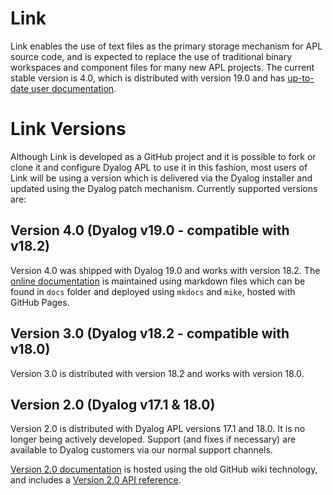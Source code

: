 # Link
Link enables the use of text files as the primary storage mechanism for APL source code, and is expected to replace the use of traditional binary workspaces and component files for many new APL projects. The current stable version is 4.0, which is distributed with version 19.0 and has [up-to-date user documentation](https://dyalog.github.io/link/).

# Link Versions
Although Link is developed as a GitHub project and it is possible to fork or clone it and configure Dyalog APL to use it in this fashion, most users of Link will be using a version which is delivered via the Dyalog installer and updated using the Dyalog patch mechanism. Currently supported versions are:

## Version 4.0 (Dyalog v19.0 - compatible with v18.2)
Version 4.0 was shipped with Dyalog 19.0 and works with version 18.2.  The [online documentation](https://dyalog.github.io/link/) is maintained using markdown files which can be found in `docs` folder and deployed using `mkdocs` and `mike`, hosted with GitHub Pages.

## Version 3.0 (Dyalog v18.2 - compatible with v18.0)
Version 3.0 is distributed with version 18.2 and works with version 18.0. 

## Version 2.0 (Dyalog v17.1 & 18.0)
Version 2.0 is distributed with Dyalog APL versions 17.1 and 18.0. It is no longer being actively developed. Support (and fixes if necessary) are available to Dyalog customers via our normal support channels.

[Version 2.0 documentation](https://github.com/Dyalog/link/wiki) is hosted using the old GitHub wiki technology, and includes a [Version 2.0 API reference](https://github.com/Dyalog/link/wiki/API).
